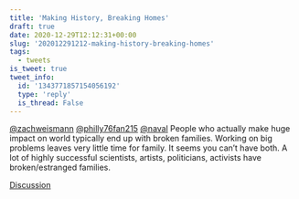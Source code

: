 ```yaml
---
title: 'Making History, Breaking Homes'
draft: true
date: 2020-12-29T12:12:31+00:00
slug: '202012291212-making-history-breaking-homes'
tags:
  - tweets
is_tweet: true
tweet_info:
  id: '1343771857154056192'
  type: 'reply'
  is_thread: False
---
```




[@zachweismann](https://x.com/zachweismann) [@philly76fan215](https://x.com/philly76fan215) [@naval](https://x.com/naval) People who actually make huge impact on world typically end up with broken families. Working on big problems leaves very little time for family. It seems you can’t have both. A lot of highly successful scientists, artists, politicians, activists have broken/estranged families.

[Discussion](https://x.com/sytelus/status/1343771857154056192)
